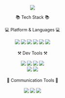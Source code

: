 <div align="center">
  <img src="https://capsule-render.vercel.app/api?type=waving&color=gradient&height=200&section=header&text=JerryPlatform&animation=scaleIn&fontSize=90" />

  📚 Tech Stack 📚
  <br/><br/>
  💻 Platform & Languages 💻
  <br/><br/>
  <img src="https://img.shields.io/badge/SpringBoot-1DDB16?style=flat&logo=SpringBoot&logoColor=white"/>
  <img src="https://img.shields.io/badge/PostgreSQL-4641D9?style=flat&logo=PostgreSQL&logoColor=white"/>
  <img src="https://img.shields.io/badge/mariaDB-662500?style=flat&logo=mariaDB&logoColor=white"/>
  <img src="https://img.shields.io/badge/Redis-FF0000?style=flat&logo=Redis&logoColor=white"/>
  <img src="https://img.shields.io/badge/GraphQL-FF007F?style=flat&logo=GraphQL&logoColor=white"/>
  <img src="https://img.shields.io/badge/Docker-5F00FF?style=flat&logo=Docker&logoColor=white"/>
  <br/><br/>
  ⚒ Dev Tools ⚒
  <br/><br/>
  <img src="https://img.shields.io/badge/IntelliJ IDEA-0054FF?style=flat&logo=IntelliJ IDEA&logoColor=white"/>
  <img src="https://img.shields.io/badge/WebStorm-00C6ED?style=flat&logo=WebStorm&logoColor=white"/>
  <img src="https://img.shields.io/badge/DataGrip-F361A6?style=flat&logo=DataGrip&logoColor=white"/>
  <img src="https://img.shields.io/badge/Postman-FF7012?style=flat&logo=Postman&logoColor=white"/><br/>
  <img src="https://img.shields.io/badge/GitLab-FF5E00?style=flat&logo=GitLab&logoColor=white"/>
  <img src="https://img.shields.io/badge/GitKraken-22741C?style=flat&logo=GitKraken&logoColor=white"/>
  <br/><br/>
  📜 Communication Tools 📜
  <br/><br/>
  <img src="https://img.shields.io/badge/Slack-BCE55C?style=flat&logo=Slack&logoColor=white"/>
  <img src="https://img.shields.io/badge/Discord-4641D9?style=flat&logo=Discord&logoColor=white"/>
  <img src="https://img.shields.io/badge/KakaoTalk-FFE400?style=flat&logo=KakaoTalk&logoColor=white"/>
  
</div>



<!--
**JerryPlatform/JerryPlatform** is a ✨ _special_ ✨ repository because its `README.md` (this file) appears on your GitHub profile.

Here are some ideas to get you started:

- 🔭 I’m currently working on ...
- 🌱 I’m currently learning ...
- 👯 I’m looking to collaborate on ...
- 🤔 I’m looking for help with ...
- 💬 Ask me about ...
- 📫 How to reach me: ...
- 😄 Pronouns: ...
- ⚡ Fun fact: ...
-->
